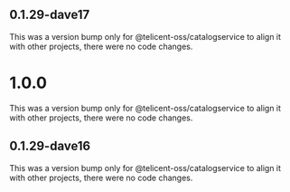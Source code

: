 ## 0.1.29-dave17

This was a version bump only for @telicent-oss/catalogservice to align it with other projects, there were no code changes.

# 1.0.0

This was a version bump only for @telicent-oss/catalogservice to align it with other projects, there were no code changes.

## 0.1.29-dave16

This was a version bump only for @telicent-oss/catalogservice to align it with other projects, there were no code changes.